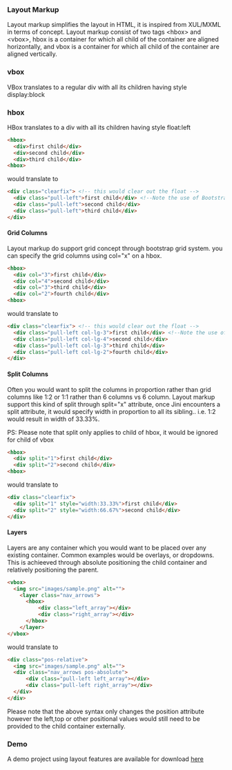 ### Layout Markup

Layout markup simplifies the layout in HTML, it is inspired from XUL/MXML in terms of concept. Layout markup consist of two
tags &lt;hbox&gt; and &lt;vbox&gt;, hbox is a container for which all child of the container are aligned horizontally, and vbox is a container
for which all child of the container are aligned vertically. 


### vbox

VBox translates to a regular div with all its children having style display:block

### hbox

HBox translates to a div with all its children having style float:left

```html
<hbox>
  <div>first child</div>
  <div>second child</div>
  <div>third child</div>
<hbox>
```

would translate to 

```html
<div class="clearfix"> <!-- this would clear out the float -->
  <div class="pull-left">first child</div> <!--Note the use of Bootstrap style -->
  <div class="pull-left">second child</div>
  <div class="pull-left">third child</div>
</div>
```

#### Grid Columns

Layout markup do support grid concept through bootstrap grid system. you can specify the grid columns using col="x" on a hbox.

```html
<hbox>
  <div col="3">first child</div>
  <div col="4">second child</div>
  <div col="3">third child</div>
  <div col="2">fourth child</div>
<hbox>
```

would translate to 

```html
<div class="clearfix"> <!-- this would clear out the float -->
  <div class="pull-left col-lg-3">first child</div> <!--Note the use of Bootstrap style -->
  <div class="pull-left col-lg-4">second child</div>
  <div class="pull-left col-lg-3">third child</div>
  <div class="pull-left col-lg-2">fourth child</div>
</div>
```


#### Split Columns

Often you would want to split the columns in proportion rather than grid columns like 1:2 or 1:1 rather than 6 columns vs 6 column. Layout markup support this kind of split through split="x" attribute, once Jini encounters a split attribute, it would specify width in proportion to all its sibling.. i.e. 1:2 would result in width of 33.33%.

PS: Please note that split only applies to child of hbox, it would be ignored for child of vbox

```html
<hbox>
  <div split="1">first child</div>
  <div split="2">second child</div>
<hbox>
```

would translate to 

```html
<div class="clearfix"> 
  <div split="1" style="width:33.33%">first child</div>
  <div split="2" style="width:66.67%">second child</div>
</div>
```


#### Layers

Layers are any container which you would want to be placed over any existing container. Common examples would be overlays, or dropdowns. This is achieeved through absolute positioning the child container and relatively positioning the parent. 


```html
<vbox>
  <img src="images/sample.png" alt="">
    <layer class="nav_arrows">
      <hbox>
          <div class="left_array"></div>
          <div class="right_array"></div>
      </hbox>
    </layer>
</vbox>
```

would translate to 

```html
<div class="pos-relative">
  <img src="images/sample.png" alt="">
  <div class="nav_arrows pos-absolute">
      <div class="pull-left left_array"></div>
      <div class="pull-left right_array"></div>
  </div>
</div>
```

Please note that the above syntax only changes the position attribute however the left,top or other positional values would still need to be provided to the child container externally.


### Demo

A demo project using layout features are available for download [here](http://162.243.44.112/compose/layout_demo.zip)
